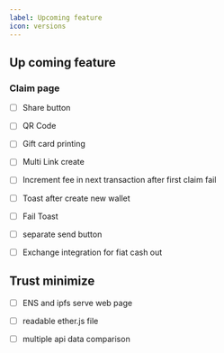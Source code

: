 ```yaml
---
label: Upcoming feature
icon: versions
---
```

## Up coming feature
### Claim page

-[ ] Share button

-[ ] QR Code

-[ ] Gift card printing

-[ ] Multi Link create

-[ ] Increment fee in next transaction after first claim fail

-[ ] Toast after create new wallet

-[ ] Fail Toast

-[ ] separate send button

-[ ] Exchange integration for fiat cash out

## Trust minimize

-[ ] ENS and ipfs serve web page

-[ ] readable ether.js file

-[ ] multiple api data comparison
